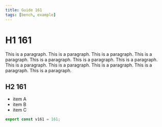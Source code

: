 ```yaml
---
title: Guide 161
tags: [bench, example]
---
```


# H1 161

This is a paragraph. This is a paragraph. This is a paragraph. This is a paragraph. This is a paragraph. This is a paragraph. This is a paragraph. This is a paragraph. This is a paragraph. This is a paragraph. This is a paragraph. This is a paragraph. 

## H2 161

- item A
- item B
- item C

```ts
export const v161 = 161;
```
